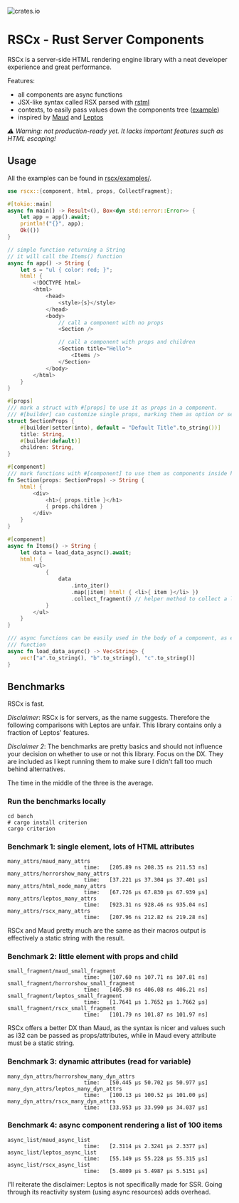 ![crates.io](https://img.shields.io/crates/v/rscx.svg)

# RSCx - Rust Server Components

RSCx is a server-side HTML rendering engine library with a neat developer
experience and great performance.

Features:

- all components are async functions
- JSX-like syntax called RSX parsed with [rstml](https://github.com/rs-tml/rstml)
- contexts, to easily pass values down the components tree ([example](https://github.com/Pitasi/rscx/blob/main/rscx/examples/context.rs))
- inspired by [Maud](https://maud.lambda.xyz/) and [Leptos](https://leptos.dev/)

*⚠️ Warning: not production-ready yet. It lacks important features such as HTML
escaping!*


## Usage

All the examples can be found in [rscx/examples/](https://github.com/Pitasi/rscx/tree/main/rscx/examples).

```rs
use rscx::{component, html, props, CollectFragment};

#[tokio::main]
async fn main() -> Result<(), Box<dyn std::error::Error>> {
    let app = app().await;
    println!("{}", app);
    Ok(())
}

// simple function returning a String
// it will call the Items() function
async fn app() -> String {
    let s = "ul { color: red; }";
    html! {
        <!DOCTYPE html>
        <html>
            <head>
                <style>{s}</style>
            </head>
            <body>
                // call a component with no props
                <Section />

                // call a component with props and children
                <Section title="Hello">
                    <Items />
                </Section>
            </body>
        </html>
    }
}

#[props]
/// mark a struct with #[props] to use it as props in a component.
/// #[builder] can customize single props, marking them as option or setting a default value.
struct SectionProps {
    #[builder(setter(into), default = "Default Title".to_string())]
    title: String,
    #[builder(default)]
    children: String,
}

#[component]
/// mark functions with #[component] to use them as components inside html! macro
fn Section(props: SectionProps) -> String {
    html! {
        <div>
            <h1>{ props.title }</h1>
            { props.children }
        </div>
    }
}

#[component]
async fn Items() -> String {
    let data = load_data_async().await;
    html! {
        <ul>
            {
                data
                    .into_iter()
                    .map(|item| html! { <li>{ item }</li> })
                    .collect_fragment() // helper method to collect a list of components into a String
            }
        </ul>
    }
}

/// async functions can be easily used in the body of a component, as every component is an async
/// function
async fn load_data_async() -> Vec<String> {
    vec!["a".to_string(), "b".to_string(), "c".to_string()]
}
```


## Benchmarks

RSCx is fast.

*Disclaimer*: RSCx is for servers, as the name suggests. Therefore the following
comparisons with Leptos are unfair. This library contains only a fraction of
Leptos' features.

*Disclaimer 2*: The benchmarks are pretty basics and should not influence your
decision on whether to use or not this library. Focus on the DX. They are
included as I kept running them to make sure I didn't fall too much behind
alternatives.

The time in the middle of the three is the average.

### Run the benchmarks locally

```
cd bench
# cargo install criterion
cargo criterion
```


### Benchmark 1: single element, lots of HTML attributes

```
many_attrs/maud_many_attrs
                        time:   [205.89 ns 208.35 ns 211.53 ns]
many_attrs/horrorshow_many_attrs
                        time:   [37.221 µs 37.304 µs 37.401 µs]
many_attrs/html_node_many_attrs
                        time:   [67.726 µs 67.830 µs 67.939 µs]
many_attrs/leptos_many_attrs
                        time:   [923.31 ns 928.46 ns 935.04 ns]
many_attrs/rscx_many_attrs
                        time:   [207.96 ns 212.82 ns 219.28 ns]
```

RSCx and Maud pretty much are the same as their macros output is effectively a
static string with the result.


### Benchmark 2: little element with props and child

```
small_fragment/maud_small_fragment
                        time:   [107.60 ns 107.71 ns 107.81 ns]
small_fragment/horrorshow_small_fragment
                        time:   [405.98 ns 406.08 ns 406.21 ns]
small_fragment/leptos_small_fragment
                        time:   [1.7641 µs 1.7652 µs 1.7662 µs]
small_fragment/rscx_small_fragment
                        time:   [101.79 ns 101.87 ns 101.97 ns]
```

RSCx offers a better DX than Maud, as the syntax is nicer and values such as i32
can be passed as props/attributes, while in Maud every attribute must be a
static string.


### Benchmark 3: dynamic attributes (read for variable)

```
many_dyn_attrs/horrorshow_many_dyn_attrs
                        time:   [50.445 µs 50.702 µs 50.977 µs]
many_dyn_attrs/leptos_many_dyn_attrs
                        time:   [100.13 µs 100.52 µs 101.00 µs]
many_dyn_attrs/rscx_many_dyn_attrs
                        time:   [33.953 µs 33.990 µs 34.037 µs]
```


### Benchmark 4: async component rendering a list of 100 items

```
async_list/maud_async_list
                        time:   [2.3114 µs 2.3241 µs 2.3377 µs]
async_list/leptos_async_list
                        time:   [55.149 µs 55.228 µs 55.315 µs]
async_list/rscx_async_list
                        time:   [5.4809 µs 5.4987 µs 5.5151 µs]
```

I'll reiterate the disclaimer: Leptos is not specifically made for SSR. Going
through its reactivity system (using async resources) adds overhead.

